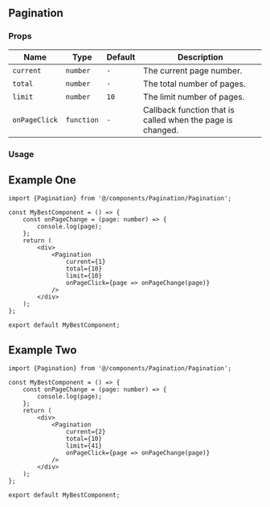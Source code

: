 ## Pagination

### Props

| Name          | Type       | Default | Description                                                |
|---------------|------------|---------|------------------------------------------------------------|
| `current`     | `number`   | `-`     | The current page number.                                   |
| `total`       | `number`   | `-`     | The total number of pages.                                 |
| `limit`       | `number`   | `10`    | The limit number of pages.                                 |
| `onPageClick` | `function` | `-`     | Callback function that is called when the page is changed. |

### Usage

## Example One

```tsx
import {Pagination} from '@/components/Pagination/Pagination';

const MyBestComponent = () => {
    const onPageChange = (page: number) => {
        console.log(page);
    };
    return (
        <div>
            <Pagination
                current={1}
                total={10}
                limit={10}
                onPageClick={page => onPageChange(page)}
            />
        </div>
    );
};

export default MyBestComponent;
```

## Example Two

```tsx
import {Pagination} from '@/components/Pagination/Pagination';

const MyBestComponent = () => {
    const onPageChange = (page: number) => {
        console.log(page);
    };
    return (
        <div>
            <Pagination
                current={2}
                total={10}
                limit={41}
                onPageClick={page => onPageChange(page)}
            />
        </div>
    );
};

export default MyBestComponent;
```
